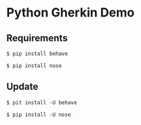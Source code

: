Python Gherkin Demo
============

## Requirements
    $ pip install behave
    
    $ pip install nose
 
## Update
    $ pit install -U behave
    
    $ pip install -U nose
